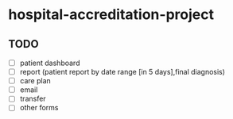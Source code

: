 # hospital-accreditation-project

## TODO

- [ ] patient dashboard
- [ ] report (patient report by date range [in 5 days],final diagnosis)
- [ ] care plan
- [ ] email
- [ ] transfer
- [ ] other forms
